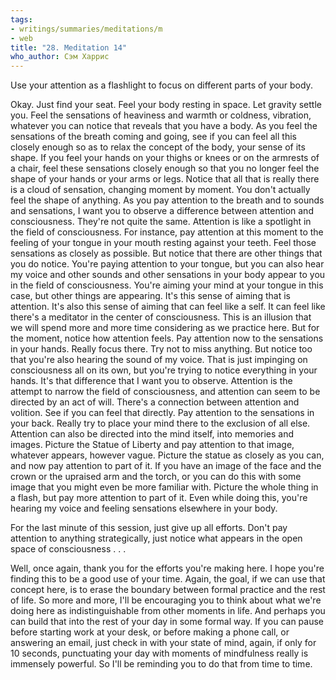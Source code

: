 ```yaml
---
tags:
- writings/summaries/meditations/m
- web
title: "28. Meditation 14"
who_author: Сэм Харрис
---
```


Use your attention as a flashlight to focus on different parts of your body.

Okay. Just find your seat. 
Feel your body resting in space. 
Let gravity settle you. 
Feel the sensations of heaviness and warmth or coldness, vibration, whatever you can notice that reveals that you have a body. 
As you feel the sensations of the breath coming and going, see if you can feel all this closely enough so as to relax the concept of the body, your sense of its shape. 
If you feel your hands on your thighs or knees or on the armrests of a chair, feel these sensations closely enough so that you no longer feel the shape of your hands or your arms or legs. 
Notice that all that is really there is a cloud of sensation, changing moment by moment. 
You don't actually feel the shape of anything. 
As you pay attention to the breath and to sounds and sensations, I want you to observe a difference between attention and consciousness. 
They're not quite the same. 
Attention is like a spotlight in the field of consciousness. 
For instance, pay attention at this moment to the feeling of your tongue in your mouth resting against your teeth. 
Feel those sensations as closely as possible. 
But notice that there are other things that you do notice. 
You're paying attention to your tongue, but you can also hear my voice and other sounds and other sensations in your body appear to you in the field of consciousness. 
You're aiming your mind at your tongue in this case, but other things are appearing. 
It's this sense of aiming that is attention. 
It's also this sense of aiming that can feel like a self. 
It can feel like there's a meditator in the center of consciousness. 
This is an illusion that we will spend more and more time considering as we practice here. 
But for the moment, notice how attention feels. 
Pay attention now to the sensations in your hands. 
Really focus there. Try not to miss anything. 
But notice too that you're also hearing the sound of my voice. 
That is just impinging on consciousness all on its own, but you're trying to notice everything in your hands. 
It's that difference that I want you to observe. Attention is the attempt to narrow the field of consciousness, and attention can seem to be directed by an act of will. There's a connection between attention and volition. 
See if you can feel that directly. 
Pay attention to the sensations in your back. 
Really try to place your mind there to the exclusion of all else. 
Attention can also be directed into the mind itself, into memories and images. 
Picture the Statue of Liberty and pay attention to that image, whatever appears, however vague. 
Picture the statue as closely as you can, and now pay attention to part of it. 
If you have an image of the face and the crown or the upraised arm and the torch, or you can do this with some image that you might even be more familiar with. Picture the whole thing in a flash, but pay more attention to part of it. 
Even while doing this, you're hearing my voice and feeling sensations elsewhere in your body. 

For the last minute of this session, just give up all efforts. Don't pay attention to anything strategically, just notice what appears in the open space of consciousness . . . 

Well, once again, thank you for the efforts you're making here. I hope you're finding this to be a good use of your time. Again, the goal, if we can use that concept here, is to erase the boundary between formal practice and the rest of life. So more and more, I'll be encouraging you to think about what we're doing here as indistinguishable from other moments in life. And perhaps you can build that into the rest of your day in some formal way. If you can pause before starting work at your desk, or before making a phone call, or answering an email, just check in with your state of mind, again, if only for 10 seconds, punctuating your day with moments of mindfulness really is immensely powerful. So I'll be reminding you to do that from time to time. 